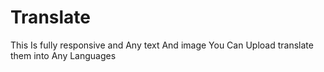 # Translate
This Is fully responsive and Any text And image You Can Upload translate them into Any Languages
